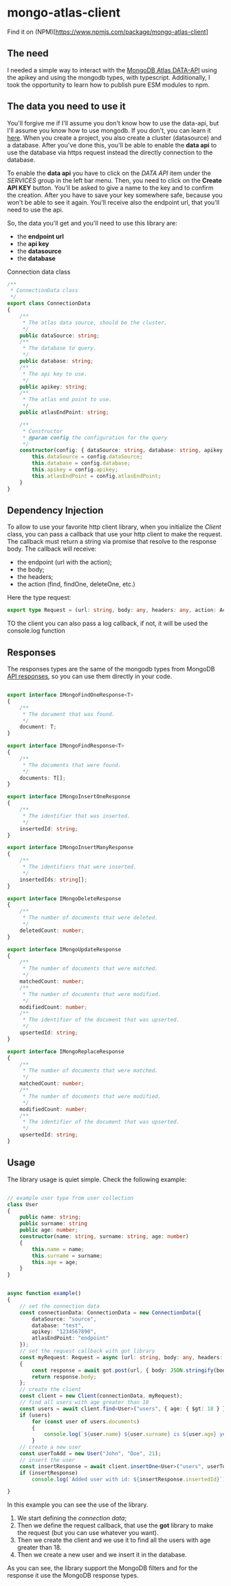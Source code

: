 # mongo-atlas-client

Find it on (NPM)[https://www.npmjs.com/package/mongo-atlas-client]
## The need

I needed a simple way to interact with the [MongoDB Atlas DATA-API](https://www.mongodb.com/docs/atlas/api/data-api-resources/) using the apikey and using the mongodb types, with typescript. Additionally, I took the opportunity to learn how to publish pure ESM modules to npm.

## The data you need to use it

You'll forgive me if I'll assume you don't know how to use the data-api, but I'll assume you know how to use mongodb. If you don't, you can learn it [here](https://www.mongodb.com/try/download/community). When you create a project, you also create a cluster (datasource) and a database. After you've done this, you'll be able to enable the **data api** to use the database via https request instead the directly connection to the database. 

To enable the **data api** you have to click on the _DATA API_ item under the _SERVICES_ group in the left bar menu. Then, you need to click on the **Create API KEY** button. You'll be asked to give a name to the key and to confirm the creation. After you have to save your key somewhere safe, because you won't be able to see it again. You'll receive also the endpoint url, that you'll need to use the api.

So, the data you'll get and you'll need to use this library are:
- the **endpoint url**
- the **api key**
- the **datasource**
- the **database**

Connection data class
```typescript
/**
 * ConnectionData class
 */
export class ConnectionData
{
    /**
     * The atlas data source, should be the cluster.
     */
    public dataSource: string;
    /**
     * The database to query.
     */
    public database: string;
    /**
     * The api key to use.
     */
    public apikey: string;
    /**
     * The atlas end point to use.
     */
    public atlasEndPoint: string;

    /**
     * Constructor
     * @param config the configuration for the query
     */
    constructor(config: { dataSource: string, database: string, apikey: string, atlasEndPoint: string}) {
        this.dataSource = config.dataSource;
        this.database = config.database;
        this.apikey = config.apikey;
        this.atlasEndPoint = config.atlasEndPoint;
    }
}
```

## Dependency Injection

To allow to use your favorite http client library, when you initialize the _Client_ class, you can pass a callback that use your http client to make the request. The callback must return a string via promise that resolve to the response body. The callback will receive:
- the endpoint (url with the action);
- the body;
- the headers;
- the action (find, findOne, deleteOne, etc.)

Here the type request:

```typescript
export type Request = (url: string, body: any, headers: any, action: Actions) => Promise<string>
```

TO the client you can also pass a log callback, if not, it will be used the console.log function

## Responses

The responses types are the same of the mongodb types from MongoDB [API responses](https://www.mongodb.com/docs/atlas/api/data-api-resources/), so you can use them directly in your code. 

```typescript

export interface IMongoFindOneResponse<T>
{
    /**
     * The document that was found.
     */
    document: T;
}

export interface IMongoFindResponse<T>
{
    /**
     * The documents that were found.
     */
    documents: T[];
}

export interface IMongoInsertOneResponse
{
    /**
     * The identifier that was inserted.
     */
    insertedId: string;
}

export interface IMongoInsertManyResponse
{
    /**
     * The identifiers that were inserted.
     */
    insertedIds: string[];
}

export interface IMongoDeleteResponse
{
    /**
     * The number of documents that were deleted.
     */
    deletedCount: number;
}

export interface IMongoUpdateResponse
{
    /**
     * The number of documents that were matched.
     */
    matchedCount: number;
    /**
     * The number of documents that were modified.
     */
    modifiedCount: number;
    /**
     * The identifier of the document that was upserted.
     */
    upsertedId: string;
}

export interface IMongoReplaceResponse
{
    /**
     * The number of documents that were matched.
     */
    matchedCount: number;
    /**
     * The number of documents that were modified.
     */
    modifiedCount: number;
    /**
     * The identifier of the document that was upserted.
     */
    upsertedId: string;
}
```

## Usage

The library usage is quiet simple. Check the following example:

```typescript

// example user type from user collection
class User
{
    public name: string;
    public surname: string
    public age: number;
    constructor(name: string, surname: string, age: number)
    {
        this.name = name;
        this.surname = surname;
        this.age = age;
    }
}


async function example()
{
    // set the connection data
    const connectionData: ConnectionData = new ConnectionData({
        dataSource: "source",
        database: "test",
        apikey: "1234567890",
        atlasEndPoint: "endpoint"
    });
    // set the request callback with got library
    const myRequest: Request = async (url: string, body: any, headers: any, action: string) =>
    {
        const response = await got.post(url, { body: JSON.stringify(body), headers });
        return response.body;
    };
    // create the client
    const client = new Client(connectionData, myRequest);
    // find all users with age greater than 18
    const users = await client.find<User>("users", { age: { $gt: 18 } });
    if (users)
        for (const user of users.documents)
        {
            console.log(`${user.name} ${user.surname} is ${user.age} years old`)
        }
    // create a new user
    const userToAdd = new User("John", "Doe", 21);
    // insert the user
    const insertResponse = await client.insertOne<User>("users", userToAdd);
    if (insertResponse)
        console.log(`Added user with id: ${insertResponse.insertedId}`);

}
```

In this example you can see the use of the library. 
1. We start defining the *connection data*;
2. Then we define the request callback, that use the **got** library to make the request (but you can use whatever you want). 
3. Then we create the client and we use it to find all the users with age greater than 18.
4. Then we create a new user and we insert it in the database.

As you can see, the library support the MongoDB filters and for the response it use the MongoDB response types.

